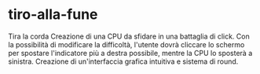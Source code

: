 # tiro-alla-fune
Tira la corda Creazione di una CPU da sfidare in una battaglia di click. Con la possibilità di modificare la difficoltà, l'utente dovrà cliccare lo schermo per spostare l'indicatore più a destra possibile, mentre la CPU lo sposterà a sinistra. Creazione di un'interfaccia grafica intuitiva e sistema di round.
